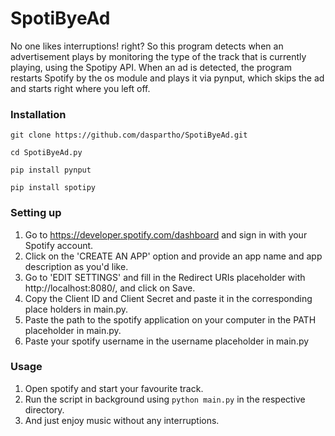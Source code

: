 # SpotiByeAd

No one likes interruptions! right? So this program detects when an advertisement plays by monitoring the type of the track that is currently playing, using the Spotipy API. 
When an ad is detected, the program restarts Spotify by the os module and plays it via pynput, which skips the ad and starts right where you left off.

### Installation
```
git clone https://github.com/daspartho/SpotiByeAd.git
```
```
cd SpotiByeAd.py
```
```
pip install pynput
```
```
pip install spotipy
```

### Setting up

1. Go to https://developer.spotify.com/dashboard and sign in with your Spotify account.
2. Click on the 'CREATE AN APP' option and provide an app name and app description as you'd like.
3. Go to 'EDIT SETTINGS' and fill in the Redirect URIs placeholder with http://localhost:8080/, and click on Save.
4. Copy the Client ID and Client Secret and paste it in the corresponding place holders in main.py.
5. Paste the path to the spotify application on your computer in the PATH placeholder in main.py.
6. Paste your spotify username in the username placeholder in main.py

### Usage
1. Open spotify and start your favourite track.
2. Run the script in background using `python main.py` in the respective directory.
3. And just enjoy music without any interruptions.
